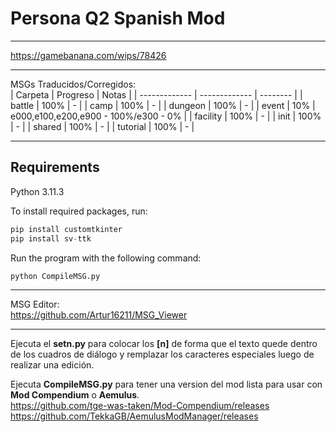 # Persona Q2 Spanish Mod
--------
https://gamebanana.com/wips/78426

--------
MSGs Traducidos/Corregidos: <br>
| Carpeta     | Progreso      | Notas     |
| ------------- | ------------- | -------- |
| battle          | 100%         |  - |
| camp           | 100%         | -  |
| dungeon           | 100%         | -  |
| event           | 10%         | e000,e100,e200,e900 - 100%/e300 - 0%  |
| facility           | 100%         | -  |
| init           | 100%         | -  |
| shared           | 100%         | -  |
| tutorial           | 100%         | -  |

--------
Requirements
--------
Python 3.11.3

To install required packages, run:
```python
pip install customtkinter
pip install sv-ttk
```
Run the program with the following command:
```python
python CompileMSG.py
```
--------
MSG Editor:<br>
https://github.com/Artur16211/MSG_Viewer

--------

Ejecuta el <b>setn.py</b> para colocar los <b>[n]</b> de forma que el texto quede dentro de los cuadros de diálogo y remplazar los caracteres especiales luego de realizar una edición.

Ejecuta <b>CompileMSG.py</b> para tener una version del mod lista para usar con <b>Mod Compendium</b> o <b>Aemulus</b>.<br>
https://github.com/tge-was-taken/Mod-Compendium/releases<br>
https://github.com/TekkaGB/AemulusModManager/releases
